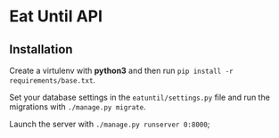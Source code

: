 # Eat Until API

## Installation

Create a virtulenv with **python3** and then run `pip install -r requirements/base.txt`.

Set your database settings in the `eatuntil/settings.py` file and run the migrations with `./manage.py migrate`.

Launch the server with `./manage.py runserver 0:8000`;
